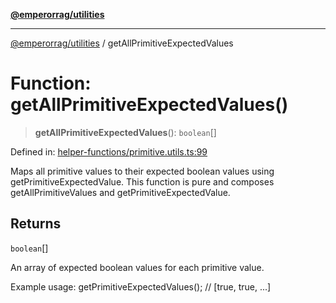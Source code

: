 [**@emperorrag/utilities**](../README.md)

***

[@emperorrag/utilities](../globals.md) / getAllPrimitiveExpectedValues

# Function: getAllPrimitiveExpectedValues()

> **getAllPrimitiveExpectedValues**(): `boolean`[]

Defined in: [helper-functions/primitive.utils.ts:99](https://github.com/EmperorRAG/my-projects-monorepo/blob/e2bd1d08dbedaf6b4d2837cf58e4e4885a5e09fe/libs/utilities/src/lib/helper-functions/primitive.utils.ts#L99)

Maps all primitive values to their expected boolean values using getPrimitiveExpectedValue.
This function is pure and composes getAllPrimitiveValues and getPrimitiveExpectedValue.

## Returns

`boolean`[]

An array of expected boolean values for each primitive value.

Example usage:
  getPrimitiveExpectedValues();
  // [true, true, ...]
